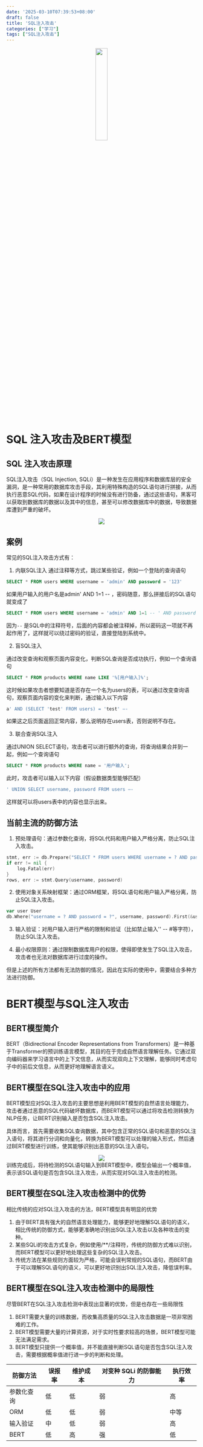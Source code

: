 ```yaml
---
date: '2025-03-10T07:39:53+08:00'
draft: false
title: 'SQL注入攻击'
categories: ["学习"]
tags: ["SQL注入攻击"]
---
```


<center><img src="../pics/flower.png" width="25%"></center>

# SQL 注入攻击及BERT模型

## SQL 注入攻击原理

SQL注入攻击（SQL Injection, SQLi）是一种发生在应用程序和数据库层的安全漏洞，是一种常用的数据库攻击手段，其利用特殊构造的SQL语句进行拼接，从而执行恶意SQL代码，如果在设计程序的时候没有进行防备，通过这些语句，黑客可以获取到数据库的数据以及其中的信息，甚至可以修改数据库中的数据，导致数据库遭到严重的破坏。

<center><img src="../pics/SQLi示意图.jpg"></center>

## 案例

常见的SQL注入攻击方式有：

1. 内联SQL注入
通过注释等方式，跳过某些验证，例如一个登陆的查询语句
```sql
SELECT * FROM users WHERE username = 'admin' AND password = '123'
```
如果用户输入的用户名是admin' AND 1=1 -- ，密码随意，那么拼接后的SQL语句就变成了
```sql
SELECT * FROM users WHERE username = 'admin' AND 1=1 -- ' AND password = '123'
```
因为`--` 是SQL中的注释符号，后面的内容都会被注释掉，所以密码这一项就不再起作用了，这样就可以绕过密码的验证，直接登陆到系统中。

2. 盲SQL注入

通过改变查询和观察页面内容变化，判断SQL查询是否成功执行，例如一个查询语句
```sql
SELECT * FROM products WHERE name LIKE '%[用户输入]%';
```
这时候如果攻击者想要知道是否存在一个名为users的表，可以通过改变查询语句，观察页面内容的变化来判断，通过输入以下内容
```sql
a' AND (SELECT 'test' FROM users) = 'test' –-
```
如果这之后页面返回正常内容，那么说明存在users表，否则说明不存在。

3. 联合查询SQL注入

通过UNION SELECT语句，攻击者可以进行额外的查询，将查询结果合并到一起，例如一个查询语句
```sql
SELECT * FROM products WHERE name = '用户输入';
```

此时，攻击者可以输入以下内容（假设数据类型能够匹配）
```sql
' UNION SELECT username, password FROM users –-
```
这样就可以将users表中的内容也显示出来。

## 当前主流的防御方法

1. 预处理语句：通过参数化查询，将SQL代码和用户输入严格分离，防止SQL注入攻击。
```go
stmt, err := db.Prepare("SELECT * FROM users WHERE username = ? AND password = ?")
if err != nil {
    log.Fatal(err)
}
rows, err := stmt.Query(username, password)
```

2. 使用对象关系映射框架：通过ORM框架，将SQL语句和用户输入严格分离，防止SQL注入攻击。
```go
var user User
db.Where("username = ? AND password = ?", username, password).First(&user)
```

3. 输入验证：对用户输入进行严格的限制和验证（比如禁止输入'' -- #等字符），防止SQL注入攻击。

4. 最小权限原则：通过限制数据库用户的权限，使得即使发生了SQL注入攻击，攻击者也无法对数据库进行过度的操作。

但是上述的所有方法都有无法防御的情况，因此在实际的使用中，需要结合多种方法进行防御。

# BERT模型与SQL注入攻击

## BERT模型简介

BERT（Bidirectional Encoder Representations from Transformers）是一种基于Transformer的预训练语言模型，其目的在于完成自然语言理解任务。它通过双向编码器来学习语言中的上下文信息，从而实现双向上下文理解，能够同时考虑句子中的前后文信息，从而更好地理解语言语义。

## BERT模型在SQL注入攻击中的应用

BERT模型应对SQL注入攻击的主要思想是利用BERT模型的自然语言处理能力，攻击者通过恶意的SQL代码破坏数据库，而BERT模型可以通过将攻击检测转换为NLP任务，让BERT识别输入是否包含SQL注入攻击。

具体而言，首先需要收集SQL查询数据，其中包含正常的SQL语句和恶意的SQL注入语句，将其进行分词和向量化，转换为BERT模型可以处理的输入形式，然后通过BERT模型进行训练，使其能够识别出恶意的SQL注入语句。

<center><img src="../pics/BERT训练.png"></center>
训练完成后，将待检测的SQL语句输入到BERT模型中，模型会输出一个概率值，表示该SQL语句是否包含SQL注入攻击，从而实现对SQL注入攻击的检测。

## BERT模型在SQL注入攻击检测中的优势

相比传统的应对SQL注入攻击的方法，BERT模型具有明显的优势
1. 由于BERT具有强大的自然语言处理能力，能够更好地理解SQL语句的语义，相比传统的防御方式，能够更准确地识别出SQL注入攻击以及各种攻击的变种。
2. 某些SQLi的攻击方式复杂，例如使用/**/注释符，传统的防御方式难以识别，而BERT模型可以更好地处理这些复杂的SQL注入攻击。
3. 传统方法在某些规则方面较为严格，可能会误判常规的SQL语句，而BERT由于可以理解SQL语句的语义，可以更好地识别出SQL注入攻击，降低误判率。

## BERT模型在SQL注入攻击检测中的局限性

尽管BERT在SQL注入攻击检测中表现出显著的优势，但是也存在一些局限性
1. BERT需要大量的训练数据，而收集高质量的SQL注入攻击数据是一项非常困难的工作。
2. BERT模型需要大量的计算资源，对于实时性要求较高的场景，BERT模型可能无法满足需求。
3. BERT模型只提供一个概率值，并不能直接判断SQL语句是否包含SQL注入攻击，需要根据概率值进行进一步的判断和处理。

<table>
  <thead>
    <tr>
      <th>防御方法</th>
      <th>误报率</th>
      <th>维护成本</th>
      <th>对变种 SQLi 的防御能力</th>
      <th>执行效率</th>
    </tr>
  </thead>
  <tbody>
    <tr>
      <td>参数化查询</td>
      <td>低</td>
      <td>低</td>
      <td>弱</td>
      <td>高</td>
    </tr>
    <tr>
      <td>ORM</td>
      <td>低</td>
      <td>低</td>
      <td>弱</td>
      <td>中等</td>
    </tr>
    <tr>
      <td>输入验证</td>
      <td>中</td>
      <td>低</td>
      <td>弱</td>
      <td>高</td>
    </tr>
    <tr>
      <td>BERT</td>
      <td>低</td>
      <td>高</td>
      <td>强</td>
      <td>低</td>
    </tr>
  </tbody>
</table>
